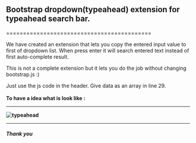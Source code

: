 <h2>Bootstrap dropdown(typeahead) extension for typeahead search bar.</h2>
===========================================

We have created an extension that lets you copy the entered input value to first of dropdown list. 
When press enter it will search entered text instead of first auto-complete result.

This is not a complete extension but it lets you do the job without changing bootstrap.js :)

Just use the js code in the header. Give data as an array in line 29.
<br><br>
<b>To have a idea what is look like : <b><hr>![typeahead](https://raw.github.com/tcgumus/bootstrap-dropdown-extension-for-search-bar/master/pic.png)<hr>
<h5>Thank you</h5>

